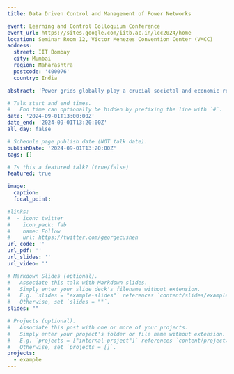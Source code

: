 ```yaml
---
title: Data Driven Control and Management of Power Networks

event: Learning and Control Colloquium Conference
event_url: https://sites.google.com/iitb.ac.in/lcc2024/home
location: Seminar Room 12, Victor Menezes Convention Center (VMCC)
address:
  street: IIT Bombay
  city: Mumbai
  region: Maharashtra
  postcode: '400076'
  country: India

abstract: 'Power grids globally play a crucial societal and economic role by providing uninterrupted, reliable, and transient-free power to industries, businesses, and households. The advent of renewable power resources and electric vehicles has introduced uncertain generation and highly dynamic load demands, making robust operation of power networks essential to manage transient stability issues and localize blackout events. In light of the increasing stress on modern grid infrastructure and operators, this talk will cover HybridAgent, a reinforcement learning (RL) framework designed to mitigate the effects of unexpected network events and reliably maintain electricity across the network. HybridAgent leverages a heuristic-guided RL framework for optimal topology selection, ensuring safe and reliable grid operation without overloads. It has been extensively tested in the Learning to Run a Power Network (L2RPN) 2023 Challenge hosted by Réseau de Transport d'Électricité (RTE) and Delft University of Technology (TU Delft). With its state-of-the-art AI-based framework, HybridAgent outperformed other existing approaches on multiple datasets featuring forced contingencies in the IEEE-118 network. Despite its reduced action space, HybridAgent topped the leaderboard in the L2RPN NeurIPS 2020 challenge (Robustness track) and was the top-performing agent in the L2RPN WCCI 2020 challenge. Additionally, HybridAgent achieved third position in the L2RPN 2023 challenge hosted by RTE and TU Delft. Detailed analysis demonstrates HybridAgent's state-of-the-art performance in several test scenarios.'

# Talk start and end times.
#   End time can optionally be hidden by prefixing the line with `#`.
date: '2024-09-01T13:00:00Z'
date_end: '2024-09-01T13:20:00Z'
all_day: false

# Schedule page publish date (NOT talk date).
publishDate: '2024-09-01T13:20:00Z'
tags: []

# Is this a featured talk? (true/false)
featured: true

image:
  caption: 
  focal_point:

#links:
#  - icon: twitter
#    icon_pack: fab
#    name: Follow
#    url: https://twitter.com/georgecushen
url_code: ''
url_pdf: ''
url_slides: ''
url_video: ''

# Markdown Slides (optional).
#   Associate this talk with Markdown slides.
#   Simply enter your slide deck's filename without extension.
#   E.g. `slides = "example-slides"` references `content/slides/example-slides.md`.
#   Otherwise, set `slides = ""`.
slides: ""

# Projects (optional).
#   Associate this post with one or more of your projects.
#   Simply enter your project's folder or file name without extension.
#   E.g. `projects = ["internal-project"]` references `content/project/deep-learning/index.md`.
#   Otherwise, set `projects = []`.
projects:
  - example
---
```

